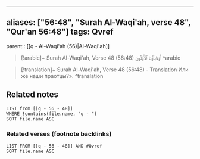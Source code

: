 
---
aliases: ["56:48", "Surah Al-Waqi'ah, verse 48", "Qur'an 56:48"]
tags: Qvref
---

parent:: [[q - Al-Waqi'ah (56)|Al-Waqi'ah]]

> [!arabic]+ Surah Al-Waqi'ah, Verse 48 (56:48)
> <span class="quran-arabic">أَوَءَابَآؤُنَا ٱلْأَوَّلُونَ</span>
^arabic

> [!translation]+ Surah Al-Waqi'ah, Verse 48 (56:48) - Translation
> Или же наши праотцы?».
^translation



## Related notes
```dataview
LIST from [[q - 56 - 48]]
WHERE !contains(file.name, "q - ")
SORT file.name ASC
```

### Related verses (footnote backlinks)
```dataview
LIST FROM [[q - 56 - 48]] AND #Qvref
SORT file.name ASC
```

